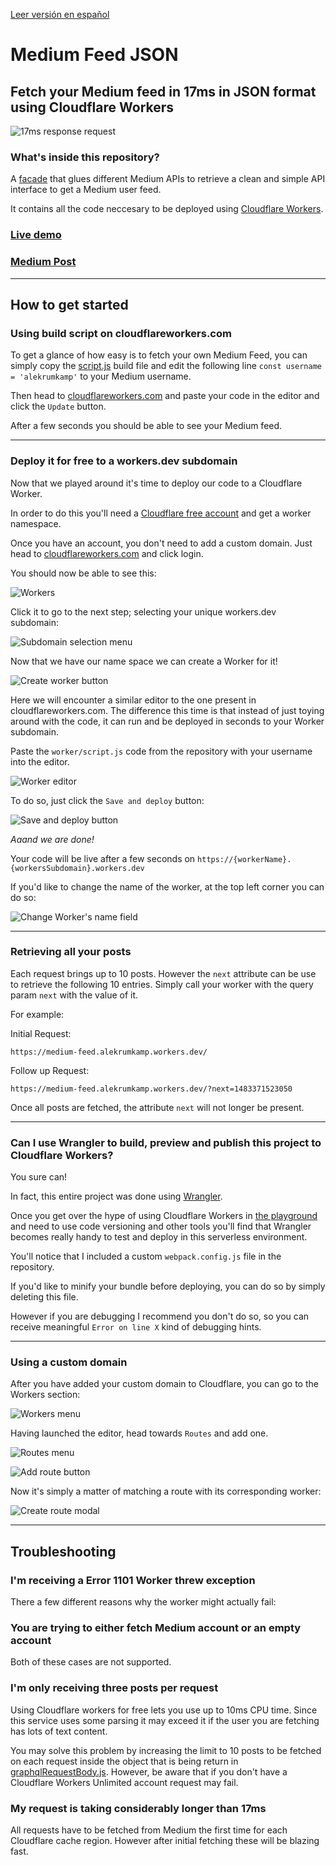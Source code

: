 [Leer versión en español](/README_ES.md)

# Medium Feed JSON

## Fetch your Medium feed in 17ms in JSON format using Cloudflare Workers

![17ms response request](/img/17-ms-response.png "17ms response request")

### What's inside this repository?

A [facade](https://en.wikipedia.org/wiki/Facade_pattern) that glues different Medium APIs to retrieve a clean and simple API interface to get a Medium user feed.

It contains all the code neccesary to be deployed using [Cloudflare Workers](https://workers.cloudflare.com/).

### [Live demo](https://medium-feed.alekrumkamp.workers.dev/)

### [Medium Post](https://medium.com/@alekrumkamp/how-to-fetch-your-medium-feed-in-17ms-using-cloudflare-workers-63a9c49c6c19)

---

###

## How to get started

### Using build script on cloudflareworkers.com

To get a glance of how easy is to fetch your own Medium Feed, you can simply copy the [script.js](/worker/script.js) build file and edit the following line `const username = 'alekrumkamp'` to your Medium username.

Then head to [cloudflareworkers.com](<[cloudflareworkers.com](https://cloudflareworkers.com)>) and paste your code in the editor and click the `Update` button.

After a few seconds you should be able to see your Medium feed.

---

### Deploy it for free to a workers.dev subdomain

Now that we played around it's time to deploy our code to a Cloudflare Worker.

In order to do this you'll need a [Cloudflare free account](https://dash.cloudflare.com/sign-up) and get a worker namespace.

Once you have an account, you don't need to add a custom domain. Just head to [cloudflareworkers.com](https://cloudflareworkers.com) and click login.

You should now be able to see this:

![Workers](/img/workers.png "Workers")

Click it to go to the next step; selecting your unique workers.dev subdomain:

![Subdomain selection menu](/img/subdomain-selection-menu.png "Subdomain selection menu")

Now that we have our name space we can create a Worker for it!

![Create worker button](/img/create-worker-button.png "Create worker button")

Here we will encounter a similar editor to the one present in cloudflareworkers.com. The difference this time is that instead of just toying around with the code, it can run and be deployed in seconds to your Worker subdomain.

Paste the `worker/script.js` code from the repository with your username into the editor.

![Worker editor](/img/worker-editor.png "Worker editor")

To do so, just click the `Save and deploy` button:

![Save and deploy button](/img/save-and-deploy-button.png "Save and deploy button")

_Aaand we are done!_

Your code will be live after a few seconds on `https://{workerName}.{workersSubdomain}.workers.dev`

If you'd like to change the name of the worker, at the top left corner you can do so:

![Change Worker's name field](/img/change-name-field.png "Change Worker's name field")

---

### Retrieving all your posts

Each request brings up to 10 posts. However the `next` attribute can be use to retrieve the following 10 entries. Simply call your worker with the query param `next` with the value of it.

For example:

Initial Request:

`https://medium-feed.alekrumkamp.workers.dev/`

Follow up Request:

`https://medium-feed.alekrumkamp.workers.dev/?next=1483371523050`

Once all posts are fetched, the attribute `next` will not longer be present.

---

### Can I use Wrangler to build, preview and publish this project to Cloudflare Workers?

You sure can!

In fact, this entire project was done using [Wrangler](https://github.com/cloudflare/wrangler).

Once you get over the hype of using Cloudflare Workers in [the playground](https://cloudflareworkers.com) and need to use code versioning and other tools you'll find that Wrangler becomes really handy to test and deploy in this serverless environment.

You'll notice that I included a custom `webpack.config.js` file in the repository.

If you'd like to minify your bundle before deploying, you can do so by simply deleting this file.

However if you are debugging I recommend you don't do so, so you can receive meaningful `Error on line X` kind of debugging hints.

---

### Using a custom domain

After you have added your custom domain to Cloudflare, you can go to the Workers section:

![Workers menu](/img/workers-menu.png "Workers menu")

Having launched the editor, head towards `Routes` and add one.

![Routes menu](/img/routes-menu.png "Routes menu")

![Add route button](/img/route-button.png "Add route button")

Now it's simply a matter of matching a route with its corresponding worker:

![Create route modal](/img/route-modal.png "Create route modal")

---

## Troubleshooting

### I'm receiving a Error 1101 Worker threw exception

There a few different reasons why the worker might actually fail:

### You are trying to either fetch Medium account or an empty account

Both of these cases are not supported.

### I'm only receiving three posts per request

Using Cloudflare workers for free lets you use up to 10ms CPU time. Since this service uses some parsing it may exceed it if the user you are fetching has lots of text content.

You may solve this problem by increasing the limit to 10 posts to be fetched on each request inside the object that is being return in [graphqlRequestBody.js](/src/Model/graphqlRequestBody/graphqlRequestBody.js). However, be aware that if you don't have a Cloudflare Workers Unlimited account request may fail.

### My request is taking considerably longer than 17ms

All requests have to be fetched from Medium the first time for each Cloudflare cache region. However after initial fetching these will be blazing fast.
